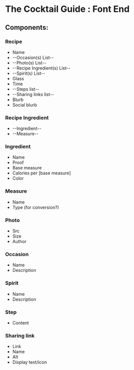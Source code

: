 # The Cocktail Guide : Font End

## Components:

### Recipe
* Name
* --Occasion(s) List--
* --Photo(s) List--
* --Recipe Ingredient(s) List--
* --Spirit(s) List--  
* Glass
* Time
* --Steps list--
* --Sharing links list--
* Blurb
* Social blurb


### Recipe Ingredient
* --Ingredient--
* --Measure--

### Ingredient
* Name
* Proof
* Base measure
* Calories per [base measure]
* Color

### Measure
* Name
* Type (for conversion?)  

### Photo
* Src
* Size
* Author

### Occasion
* Name
* Description

### Spirit
* Name
* Description

### Step
* Content

### Sharing link
* Link
* Name
* Alt
* Display text/icon
